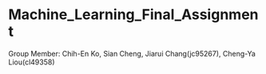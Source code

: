 # Machine_Learning_Final_Assignment

Group Member: Chih-En Ko, Sian Cheng, Jiarui Chang(jc95267), Cheng-Ya Liou(cl49358)
